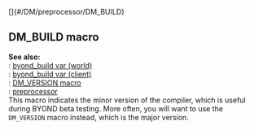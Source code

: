 []{#/DM/preprocessor/DM_BUILD}    
## DM_BUILD macro    
**See also:**    
:   [byond_build var (world)](/ref/world/var/byond_build.md)    
:   [byond_build var (client)](/ref/client/var/byond_build.md)    
:   [DM_VERSION macro](/ref/DM/preprocessor/DM_VERSION.md)    
:   [preprocessor](/ref/DM/preprocessor.md)    
This macro indicates the minor version of the compiler, which is useful    
during BYOND beta testing. More often, you will want to use the    
`DM_VERSION` macro instead, which is the major version.  